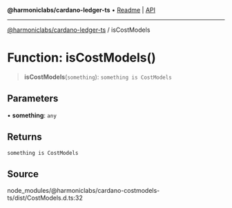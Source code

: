 **@harmoniclabs/cardano-ledger-ts** • [Readme](../Introduction) \| [API](../globals)

***

[@harmoniclabs/cardano-ledger-ts](../Introduction) / isCostModels

# Function: isCostModels()

> **isCostModels**(`something`): `something is CostModels`

## Parameters

• **something**: `any`

## Returns

`something is CostModels`

## Source

node\_modules/@harmoniclabs/cardano-costmodels-ts/dist/CostModels.d.ts:32
